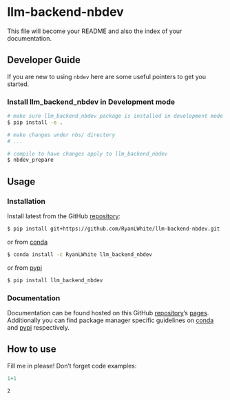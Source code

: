 # llm-backend-nbdev


<!-- WARNING: THIS FILE WAS AUTOGENERATED! DO NOT EDIT! -->

This file will become your README and also the index of your
documentation.

## Developer Guide

If you are new to using `nbdev` here are some useful pointers to get you
started.

### Install llm_backend_nbdev in Development mode

``` sh
# make sure llm_backend_nbdev package is installed in development mode
$ pip install -e .

# make changes under nbs/ directory
# ...

# compile to have changes apply to llm_backend_nbdev
$ nbdev_prepare
```

## Usage

### Installation

Install latest from the GitHub
[repository](https://github.com/RyanLWhite/llm-backend-nbdev):

``` sh
$ pip install git+https://github.com/RyanLWhite/llm-backend-nbdev.git
```

or from [conda](https://anaconda.org/RyanLWhite/llm-backend-nbdev)

``` sh
$ conda install -c RyanLWhite llm_backend_nbdev
```

or from [pypi](https://pypi.org/project/llm-backend-nbdev/)

``` sh
$ pip install llm_backend_nbdev
```

### Documentation

Documentation can be found hosted on this GitHub
[repository](https://github.com/RyanLWhite/llm-backend-nbdev)’s
[pages](https://RyanLWhite.github.io/llm-backend-nbdev/). Additionally
you can find package manager specific guidelines on
[conda](https://anaconda.org/RyanLWhite/llm-backend-nbdev) and
[pypi](https://pypi.org/project/llm-backend-nbdev/) respectively.

## How to use

Fill me in please! Don’t forget code examples:

``` python
1+1
```

    2
